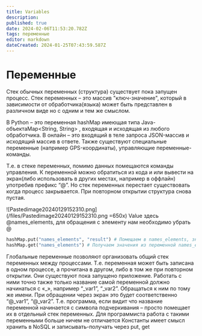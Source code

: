 ```yaml
---
title: Variables
description: 
published: true
date: 2024-02-06T11:53:20.782Z
tags: переменные
editor: markdown
dateCreated: 2024-01-25T07:43:59.587Z
---
```


# Переменные

Стек обычных переменных (структура) существует пока запущен процесс. Стек переменных – это массив "ключ-значение", который в зависимости от обработчика(языка) может быть представлен в различном виде но с одним и тем же смыслом.

В Python – это переменная hashMap имеющая типа Java-объектаMap<String, String> , входящая и исходящая из любого обработчика. В онлайн – это входящий в теле запроса JSON-массив и исходящий массив в ответе. Также существуют специальные переменные (например GPS-координаты), управляющие переменные-команды. 

Т.е. в стеке переменных, помимо данных помещаются команды управления. К переменной можно обратиться из кода и или вывести на экран(либо использовать в других местах, например в оффлайн) употребив префикс “@”. Но стек переменных перестает существовать когда процесс закрывается. При повторном открытии структура снова пустая. 

![Pastedimage20240129152310.png](/files/Pastedimage20240129152310.png =650x)
Value здесь @names_elements, для обращения с элементу нам необходимо убрать @
```python
hashMap.put("names_elements", "result") # Помещаем в names_elements, значение равное result
hashMap.get("names_elements") # Получаем значения из переменной names_elements
```

Глобальные переменные позволяют организовать общий стек переменных между процессами. Т.е. переменная может быть записана в одном процессе, а прочитана в другом, либо в том же при повторном открытии. Они существуют пока запущено приложение. Работать с ними точно также только название самой переменной должно начинаться с «_», например “_var1”, “_var2”. Обращаться к ним по тому же имени. При обращении через экран это будет соответственно “@_var1”, “@_var2”. Т.е. программа, если видит что название переменной начинается с символа подчеркивания – просто помещает их в отдельный стек переменных. Для программиста работа с такими переменными больше ничем не отличается Константы имеет смысл хранить в NoSQL и записывать-получать через put, get
